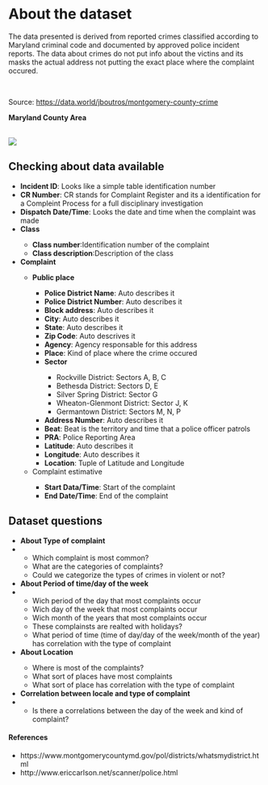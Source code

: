 <h1>About the dataset</h1>
<p>The data presented is derived from reported crimes classified according to Maryland criminal code and documented by approved police incident reports. The data about crimes do not put info about the victins and its masks the actual address not putting the exact place where the complaint occured.</p>

<br/>

Source: <a href="https://data.world/jboutros/montgomery-county-crime" target="blank"> https://data.world/jboutros/montgomery-county-crime </a>
<p>
	<strong>Maryland County Area</strong>
	</p>
<br/>

<img src="https://www.montgomerycountymd.gov/POL/Resources/Images/districts/Countywidemap.jpg">

<h2><strong>Checking about data available</strong></h2>


<ul>
	<li><strong>Incident ID</strong>: Looks like a simple table identification number</li>
	<li><strong>CR Number</strong>: CR stands for Complaint Register and its a identification for a Compleint Process for a full disciplinary investigation</li>
	<li><strong>Dispatch Date/Time</strong>: Looks the date and time when the complaint was made</li>
	<li><strong>Class</strong></li>
		<ul>
			<li><strong>Class number</strong>:Identification number of the complaint</li>
			<li><strong>Class description</strong>:Description of the class</li>
		</ul>
	<li><strong>Complaint</strong></li>
		<ul>
			<li><strong>Public place</strong></li>
				<ul>
					<li><strong>Police District Name</strong>: Auto describes it</li>
					<li><strong>Police District Number</strong>: Auto describes it</li>
					<li><strong>Block address</strong>: Auto describes it</li>
					<li><strong>City</strong>: Auto describes it</li>
					<li><strong>State</strong>: Auto describes it</li>
					<li><strong>Zip Code</strong>: Auto descrives it</li>
					<li><strong>Agency</strong>: Agency responsable for this address</li>
					<li><strong>Place</strong>: Kind of place where the crime occured</li>
					<li><strong>Sector</strong></li>
					<ul>
						<li>Rockville District: Sectors A, B, C</li>
						<li>Bethesda District: Sectors D, E</li>
						<li>Silver Spring District: Sector G</li>
						<li>Wheaton-Glenmont District: Sector J, K</li>
						<li>Germantown District: Sectors M, N, P</li>
					</ul>
					<li><strong>Address Number</strong>: Auto describes it</li>
					<li><strong>Beat</strong>: Beat is the territory and time that a police officer patrols</li>
					<li><strong>PRA</strong>: Police Reporting Area</li>
					<li><strong>Latitude</strong>: Auto describes it</li>
					<li><strong>Longitude</strong>: Auto describes it</li>
					<li><strong>Location</strong>: Tuple of Latitude and Longitude</li>
				</ul>
			<li>Complaint estimative</li>
				<ul>
					<li><strong>Start Data/Time</strong>: Start of the complaint</li>
					<li><strong>End Date/Time</strong>: End of the complaint</li>
				</ul>
		</ul>
</ul>

<h2>Dataset questions</h2>
<ul>
	<li><strong>About Type of complaint</strong></li>
	<li>
		<ul>
			<li>Which complaint is most common?</li>
			<li>What are the categories of complaints?</li>
			<li>Could we categorize the types of crimes in violent or not?</li>
		</ul>
	</li>
	<li><strong>About Period of time/day of the week</strong></li>
	<li>
		<ul>
			<li>Wich period of the day that most complaints occur</li>
			<li>Wich day of the week that most complaints occur</li>
			<li>Wich month of the years that most complaints occur </li>
			<li>These complainsts are realted with holidays?</li>
			<li>What period of time (time of day/day of the week/month of the year) has correlation with the type of complaint</li>
		</ul>
	</li>
	<li><strong>About Location</strong></li>
		<ul>
			<li>Where is most of the complaints?</li>
			<li>What sort of places have most complaints</li>
			<li>What sort of place has correlation with the type of complaint</li>
		</ul>
	<li><strong>Correlation between locale and type of complaint</strong></li>
	<li>
		<ul>
			<li>Is there a correlations between the day of the week and kind of complaint?</li>
		</ul>
	</li>
</ul>

<h4>References</h4>
<ul>
	<li>https://www.montgomerycountymd.gov/pol/districts/whatsmydistrict.html</li>
	<li>http://www.ericcarlson.net/scanner/police.html</li>

</ul>